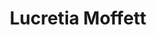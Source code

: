 ---
pid: CH583
title: Lucretia Moffett
location_transcription: 
zipcode: 
outside_phl: 
neighborhood: 
age: '65'
age_range: 60-69
instagram: 
image_file_name: CH_583.jpg
proposal_transcription: 
topic: Unknown
topic_summary: '0'
type: Other No Form
keywords_other: lucretia moffett
credit: Suzanne Cap
image_labels: 
twitter: 
facebook: 
permalink: "/monuments/ch583/"
layout: item-page
---